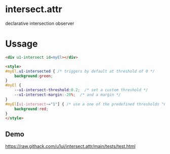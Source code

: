 # intersect.attr
declarative intersection observer

# Ussage

```html
<div u1-intersect id=myEl></div>

<style>
#myEl.u1-intersected { /* triggers by default at threshold of 0 */
    background:green;
}
#myEl {
    --u1-intersect-threshold:0.2;  /* set a custom threshold */
    --u1-intersect-margin:-20%;  /* and a margin */
}
#myEl[u1-intersect~="1"] { /* use a one of the predefined thresholds "0" "0.5" or "1" */
    background:red;
}
</style>
```


## Demo
https://raw.githack.com/u1ui/intersect.attr/main/tests/test.html  

